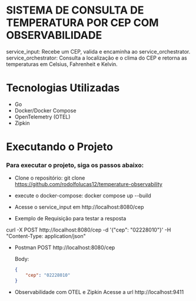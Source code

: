 # SISTEMA DE CONSULTA DE TEMPERATURA POR CEP COM OBSERVABILIDADE

service_input: Recebe um CEP, valida e encaminha ao service_orchestrator.
service_orchestrator: Consulta a localização e o clima do CEP e retorna as temperaturas em Celsius, Fahrenheit e Kelvin.


# Tecnologias Utilizadas
- Go
- Docker/Docker Compose
- OpenTelemetry (OTEL)
- Zipkin

# Executando o Projeto

### Para executar o projeto, siga os passos abaixo:
- Clone o repositório: 
    git clone https://github.com/rodolfolucas12/temperature-observability

- execute o docker-compose:
    docker compose up --build

- Acesse o service_input em http://localhost:8080/cep

- Exemplo de Requisição para testar a resposta

curl -X POST http://localhost:8080/cep -d '{"cep": "02228010"}' -H "Content-Type: application/json"

- Postman
    POST http://localhost:8080/cep

    Body:
    ```json
    {
        "cep": "02228010"
    }
    ```
- Observabilidade com OTEL e Zipkin
    Acesse a url http://localhost:9411
